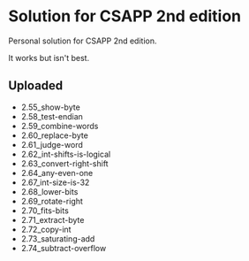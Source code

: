 # Solution for CSAPP 2nd edition

Personal solution for CSAPP 2nd edition.

It works but isn't best.

## Uploaded
- 2.55\_show-byte
- 2.58\_test-endian
- 2.59\_combine-words
- 2.60\_replace-byte
- 2.61\_judge-word
- 2.62\_int-shifts-is-logical
- 2.63\_convert-right-shift
- 2.64\_any-even-one
- 2.67\_int-size-is-32
- 2.68\_lower-bits
- 2.69\_rotate-right
- 2.70\_fits-bits
- 2.71\_extract-byte
- 2.72\_copy-int
- 2.73\_saturating-add
- 2.74\_subtract-overflow

